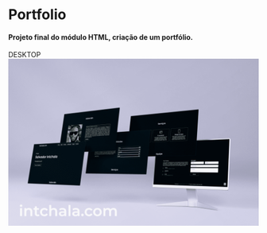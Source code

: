 # Portfolio

#### Projeto final do módulo HTML, criação de um portfólio.

DESKTOP
![desktop mokup](img/desk.png)
